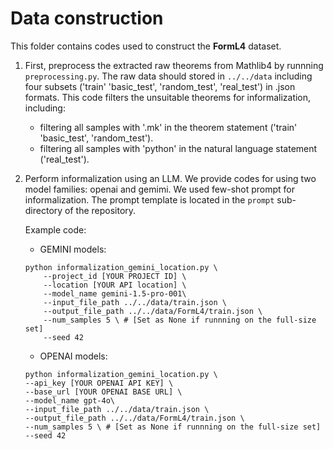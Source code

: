 # Data construction


This folder contains codes used to construct the **FormL4** dataset.

1. First, preprocess the extracted raw theorems from Mathlib4 by runnning `preprocessing.py`. The raw data should stored in `../../data` including four subsets ('train' 'basic_test', 'random_test', 'real_test') in .json formats. This code filters the unsuitable theorems for informalization, including:
    - filtering all samples with '.mk' in the theorem statement ('train' 'basic_test', 'random_test').
    - filtering all samples with 'python' in the natural language statement ('real_test').

2. Perform informalization using an LLM. We provide codes for using two model families: openai and gemimi. We used few-shot prompt for informalization. The prompt template is located in the `prompt` sub-directory of the repository.

    Example code:

    - GEMINI models:

    ```
    python informalization_gemini_location.py \
        --project_id [YOUR PROJECT ID] \
        --location [YOUR API location] \
        --model_name gemini-1.5-pro-001\
        --input_file_path ../../data/train.json \
        --output_file_path ../../data/FormL4/train.json \
        --num_samples 5 \ # [Set as None if runnning on the full-size set]
        --seed 42
    ```
    - OPENAI models:

    ```
    python informalization_gemini_location.py \
    --api_key [YOUR OPENAI API KEY] \
    --base_url [YOUR OPENAI BASE URL] \
    --model_name gpt-4o\
    --input_file_path ../../data/train.json \
    --output_file_path ../../data/FormL4/train.json \
    --num_samples 5 \ # [Set as None if runnning on the full-size set]
    --seed 42
    ```